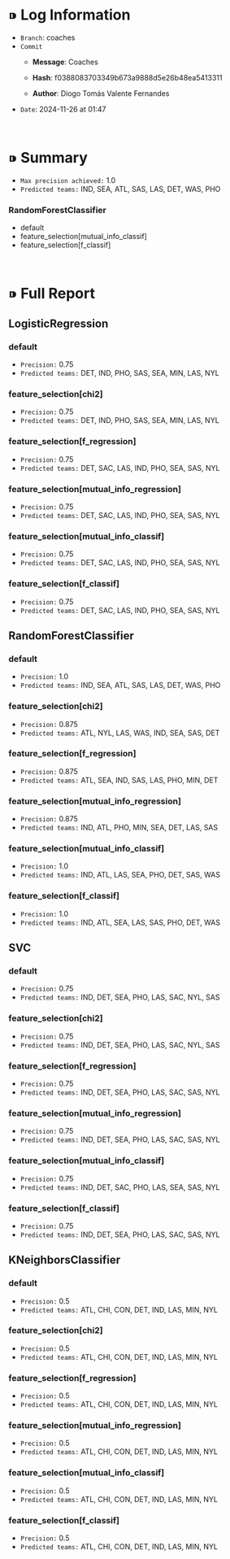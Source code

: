 # ⁍ Log Information
- `Branch`: coaches
- `Commit`
    - **Message**: Coaches

    - **Hash**: f0388083703349b673a9888d5e26b48ea5413311
    - **Author**: Diogo Tomás Valente Fernandes
- `Date`: 2024-11-26 at 01:47

<br />

# ⁍ Summary
- `Max precision achieved:` 1.0
- `Predicted teams:` IND, SEA, ATL, SAS, LAS, DET, WAS, PHO
### RandomForestClassifier
-  default
-  feature_selection[mutual_info_classif]
-  feature_selection[f_classif]

<br />

# ⁍ Full Report
## LogisticRegression
### default
- `Precision:` 0.75
- `Predicted teams:` DET, IND, PHO, SAS, SEA, MIN, LAS, NYL
### feature_selection[chi2]
- `Precision:` 0.75
- `Predicted teams:` DET, IND, PHO, SAS, SEA, MIN, LAS, NYL
### feature_selection[f_regression]
- `Precision:` 0.75
- `Predicted teams:` DET, SAC, LAS, IND, PHO, SEA, SAS, NYL
### feature_selection[mutual_info_regression]
- `Precision:` 0.75
- `Predicted teams:` DET, SAC, LAS, IND, PHO, SEA, SAS, NYL
### feature_selection[mutual_info_classif]
- `Precision:` 0.75
- `Predicted teams:` DET, SAC, LAS, IND, PHO, SEA, SAS, NYL
### feature_selection[f_classif]
- `Precision:` 0.75
- `Predicted teams:` DET, SAC, LAS, IND, PHO, SEA, SAS, NYL
## RandomForestClassifier
### default
- `Precision:` 1.0
- `Predicted teams:` IND, SEA, ATL, SAS, LAS, DET, WAS, PHO
### feature_selection[chi2]
- `Precision:` 0.875
- `Predicted teams:` ATL, NYL, LAS, WAS, IND, SEA, SAS, DET
### feature_selection[f_regression]
- `Precision:` 0.875
- `Predicted teams:` ATL, SEA, IND, SAS, LAS, PHO, MIN, DET
### feature_selection[mutual_info_regression]
- `Precision:` 0.875
- `Predicted teams:` IND, ATL, PHO, MIN, SEA, DET, LAS, SAS
### feature_selection[mutual_info_classif]
- `Precision:` 1.0
- `Predicted teams:` IND, ATL, LAS, SEA, PHO, DET, SAS, WAS
### feature_selection[f_classif]
- `Precision:` 1.0
- `Predicted teams:` IND, ATL, SEA, LAS, SAS, PHO, DET, WAS
## SVC
### default
- `Precision:` 0.75
- `Predicted teams:` IND, DET, SEA, PHO, LAS, SAC, NYL, SAS
### feature_selection[chi2]
- `Precision:` 0.75
- `Predicted teams:` IND, DET, SEA, PHO, LAS, SAC, NYL, SAS
### feature_selection[f_regression]
- `Precision:` 0.75
- `Predicted teams:` IND, DET, SEA, PHO, LAS, SAC, SAS, NYL
### feature_selection[mutual_info_regression]
- `Precision:` 0.75
- `Predicted teams:` IND, DET, SEA, PHO, LAS, SAC, SAS, NYL
### feature_selection[mutual_info_classif]
- `Precision:` 0.75
- `Predicted teams:` IND, DET, SAC, PHO, LAS, SEA, SAS, NYL
### feature_selection[f_classif]
- `Precision:` 0.75
- `Predicted teams:` IND, DET, SEA, PHO, LAS, SAC, SAS, NYL
## KNeighborsClassifier
### default
- `Precision:` 0.5
- `Predicted teams:` ATL, CHI, CON, DET, IND, LAS, MIN, NYL
### feature_selection[chi2]
- `Precision:` 0.5
- `Predicted teams:` ATL, CHI, CON, DET, IND, LAS, MIN, NYL
### feature_selection[f_regression]
- `Precision:` 0.5
- `Predicted teams:` ATL, CHI, CON, DET, IND, LAS, MIN, NYL
### feature_selection[mutual_info_regression]
- `Precision:` 0.5
- `Predicted teams:` ATL, CHI, CON, DET, IND, LAS, MIN, NYL
### feature_selection[mutual_info_classif]
- `Precision:` 0.5
- `Predicted teams:` ATL, CHI, CON, DET, IND, LAS, MIN, NYL
### feature_selection[f_classif]
- `Precision:` 0.5
- `Predicted teams:` ATL, CHI, CON, DET, IND, LAS, MIN, NYL
